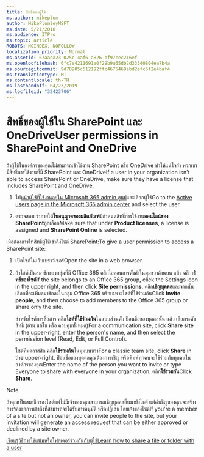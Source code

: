 ```yaml
---
title: สิทธิ์ของผู้ใช้
ms.author: mikeplum
author: MikePlumleyMSFT
ms.date: 5/21/2018
ms.audience: ITPro
ms.topic: article
ROBOTS: NOINDEX, NOFOLLOW
localization_priority: Normal
ms.assetid: 67aaea23-025c-4af6-a826-bf97cec216ef
ms.openlocfilehash: 6fc7e4211691e0f29b9a65db2d33540804ea7b4a
ms.sourcegitcommit: 9d78905c512192ffc4675468abd2efc5f2e4baf4
ms.translationtype: MT
ms.contentlocale: th-TH
ms.lasthandoff: 04/23/2019
ms.locfileid: "32423706"
---
```

# <a name="user-permissions-in-sharepoint-and-onedrive"></a><span data-ttu-id="70324-102">สิทธิ์ของผู้ใช้ใน SharePoint และ OneDrive</span><span class="sxs-lookup"><span data-stu-id="70324-102">User permissions in SharePoint and OneDrive</span></span>

<span data-ttu-id="70324-103">ถ้าผู้ใช้ในองค์กรของคุณไม่สามารถเข้าใช้งาน SharePoint หรือ OneDrive ทำให้แน่ใจว่า พวกเขามีสิทธิ์การใช้งานที่มี SharePoint และ OneDrive</span><span class="sxs-lookup"><span data-stu-id="70324-103">If a user in your organization isn't able to access SharePoint or OneDrive, make sure they have a license that includes SharePoint and OneDrive.</span></span> 
  
1. <span data-ttu-id="70324-104">ไป[หน้าผู้ใช้ที่ใช้งานอยู่ใน Microsoft 365 admin ศูนย์](https://portal.office.com/adminportal/home#/users)และเลือกผู้ใช้</span><span class="sxs-lookup"><span data-stu-id="70324-104">Go to the [Active users page in the Microsoft 365 admin center](https://portal.office.com/adminportal/home#/users) and select the user.</span></span> 
    
2. <span data-ttu-id="70324-105">ตรวจสอบ ว่าภายใต้**ใบอนุญาตของผลิตภัณฑ์**มีกำหนดสิทธิ์การใช้งาน**ออนไลน์ของ SharePoint**ถูกเลือก</span><span class="sxs-lookup"><span data-stu-id="70324-105">Make sure that under **Product licenses**, a license is assigned and **SharePoint Online** is selected.</span></span> 
    
 <span data-ttu-id="70324-106">เมื่อต้องการให้สิทธิ์ผู้ใช้เข้าถึงไซต์ SharePoint:</span><span class="sxs-lookup"><span data-stu-id="70324-106">To give a user permission to access a SharePoint site:</span></span> 
  
1. <span data-ttu-id="70324-107">เปิดไซต์ในเว็บเบราว์เซอร์</span><span class="sxs-lookup"><span data-stu-id="70324-107">Open the site in a web browser.</span></span>
    
2. <span data-ttu-id="70324-108">ถ้าไซต์เป็นสมาชิกของกลุ่มที่มี Office 365 คลิกไอคอนการตั้งค่าในมุมขวาด้านบน แล้ว คลิ ก**สิทธิ์ของไซต์**</span><span class="sxs-lookup"><span data-stu-id="70324-108">If the site belongs to an Office 365 group, click the Settings icon in the upper right, and then click **Site permissions**.</span></span> <span data-ttu-id="70324-109">คลิก**เชิญบุคคล**และจากนั้น เลือกที่จะเพิ่มสมาชิกลงในกลุ่ม Office 365 หรือเฉพาะไซต์ที่ใช้ร่วมกัน</span><span class="sxs-lookup"><span data-stu-id="70324-109">Click **Invite people**, and then choose to add members to the Office 365 group or share only the site.</span></span> 
    
    <span data-ttu-id="70324-110">สำหรับไซต์การสื่อสาร คลิก**ไซต์ที่ใช้ร่วมกัน**ในแบบส่วนตัว ป้อนชื่อของบุคคลนั้น แล้ว เลือกระดับสิทธิ์ (อ่าน แก้ไข หรือ ควบคุมทั้งหมด)</span><span class="sxs-lookup"><span data-stu-id="70324-110">For a communication site, click **Share site** in the upper-right, enter the person's name, and then select the permission level (Read, Edit, or Full Control).</span></span> 
    
    <span data-ttu-id="70324-111">ไซต์ทีมคลาสสิก คลิก**ใช้ร่วมกัน**ในมุมบนขวา</span><span class="sxs-lookup"><span data-stu-id="70324-111">For a classic team site, click **Share** in the upper-right.</span></span> <span data-ttu-id="70324-112">ป้อนชื่อของบุคคลคุณต้องการเชิญ หรือพิมพ์ทุกคนจะใช้ร่วมกับทุกคนในองค์กรของคุณ</span><span class="sxs-lookup"><span data-stu-id="70324-112">Enter the name of the person you want to invite or type Everyone to share with everyone in your organization.</span></span> <span data-ttu-id="70324-113">คลิก**ใช้ร่วมกัน**</span><span class="sxs-lookup"><span data-stu-id="70324-113">Click **Share**.</span></span>
    
> [!NOTE]
> <span data-ttu-id="70324-114">ถ้าคุณเป็นสมาชิกของไซต์แต่ไม่มีเจ้าของ คุณสามารถเชิญบุคคลอื่นมายังไซต์ แต่คำเชิญของคุณจะสร้างการร้องขอการเข้าถึงที่สามารถจะได้รับการอนุมัติ หรือปฏิเสธ โดยเจ้าของไซต์</span><span class="sxs-lookup"><span data-stu-id="70324-114">If you're a member of a site but not an owner, you can invite people to the site, but your invitation will generate an access request that can be either approved or declined by a site owner.</span></span> 
  
[<span data-ttu-id="70324-115">เรียนรู้วิธีการใช้แฟ้มหรือโฟลเดอร์ร่วมกันกับผู้ใช้</span><span class="sxs-lookup"><span data-stu-id="70324-115">Learn how to share a file or folder with a user</span></span>](https://go.microsoft.com/fwlink/?linkid=533408)
  

